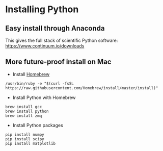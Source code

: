 # Installing Python

## Easy install through Anaconda

This gives the full stack of scientific Python software: https://www.continuum.io/downloads

## More future-proof install on Mac

* Install [Homebrew](https://brew.sh/)

```
/usr/bin/ruby -e "$(curl -fsSL https://raw.githubusercontent.com/Homebrew/install/master/install)"
```
* Install Python with Homebrew

```
brew install gcc
brew install python
brew install zmq
```

* Install Python packages

```
pip install numpy
pip install scipy
pip install matplotlib
```
